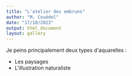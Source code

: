 ```yaml
---
title: "L'atelier des embruns"
author: "M. Couëdel"
date: "17/10/2023"
output: html_document
layout: gallery
---
```

Je peins principalement deux types d'aquarelles :
* Les paysages
* L'illustration naturaliste